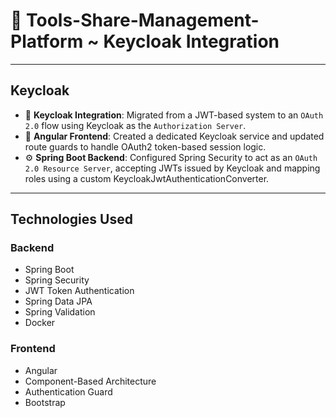 # 🔧 Tools-Share-Management-Platform ~ Keycloak Integration
---

## Keycloak 

- 🔐 **Keycloak Integration**: Migrated from a JWT-based system to an `OAuth 2.0` flow using Keycloak as the `Authorization Server`.
- 🧩 **Angular Frontend**: Created a dedicated Keycloak service and updated route guards to handle OAuth2 token-based session logic.
- ⚙️ **Spring Boot Backend**: Configured Spring Security to act as an `OAuth 2.0 Resource Server`, accepting JWTs issued by Keycloak and mapping roles using a custom KeycloakJwtAuthenticationConverter.

---

## Technologies Used

### Backend
- Spring Boot
- Spring Security 
- JWT Token Authentication
- Spring Data JPA
- Spring Validation
- Docker

### Frontend
- Angular
- Component-Based Architecture
- Authentication Guard
- Bootstrap



